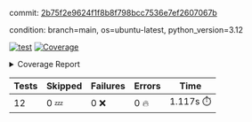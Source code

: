 commit: [2b75f2e9624f1f8b8f798bcc7536e7ef2607067b](https://github.com/rcmdnk/inherit-docstring/tree/2b75f2e9624f1f8b8f798bcc7536e7ef2607067b)

condition: branch=main, os=ubuntu-latest, python_version=3.12

[![test](https://github.com/rcmdnk/inherit-docstring/actions/workflows/test.yml/badge.svg)](https://github.com/rcmdnk/inherit-docstring/actions/runs/15839731128)
<a href="https://github.com/rcmdnk/inherit-docstring/blob/2b75f2e9624f1f8b8f798bcc7536e7ef2607067b/README.md"><img alt="Coverage" src="https://img.shields.io/badge/Coverage-100%25-brightgreen.svg" /></a><details><summary>Coverage Report </summary><table><tr><th>File</th><th>Stmts</th><th>Miss</th><th>Cover</th></tr><tbody><tr><td><b>TOTAL</b></td><td><b>114</b></td><td><b>0</b></td><td><b>100%</b></td></tr></tbody></table></details>

| Tests | Skipped | Failures | Errors | Time |
| ----- | ------- | -------- | -------- | ------------------ |
| 12 | 0 :zzz: | 0 :x: | 0 :fire: | 1.117s :stopwatch: |

